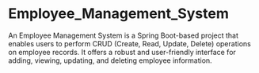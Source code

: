 # Employee_Management_System
An Employee Management System is a Spring Boot-based project  that enables users to perform CRUD (Create, Read, Update, Delete) operations on employee  records. It offers a robust and user-friendly interface for adding, viewing, updating,  and deleting employee information.
